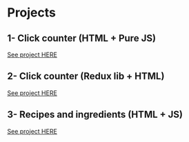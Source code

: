 # Projects

## 1- Click counter (HTML + Pure JS)

[See project HERE](01-pure-html)

## 2- Click counter (Redux lib + HTML)

[See project HERE](02-html-and-redux)

## 3- Recipes and ingredients (HTML + JS)

[See project HERE](03-redux-boilerplate)

